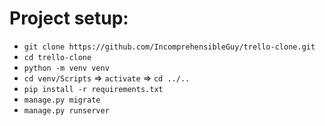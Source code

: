 # Project setup:
* `git clone https://github.com/IncomprehensibleGuy/trello-clone.git`
* `cd trello-clone`
* `python -m venv venv`
* `cd venv/Scripts` => `activate` => `cd ../..`
* `pip install -r requirements.txt`
* `manage.py migrate`
* `manage.py runserver`
